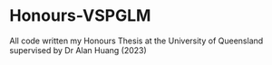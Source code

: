 # Honours-VSPGLM
All code written my Honours Thesis at the University of Queensland supervised by Dr Alan Huang (2023)
